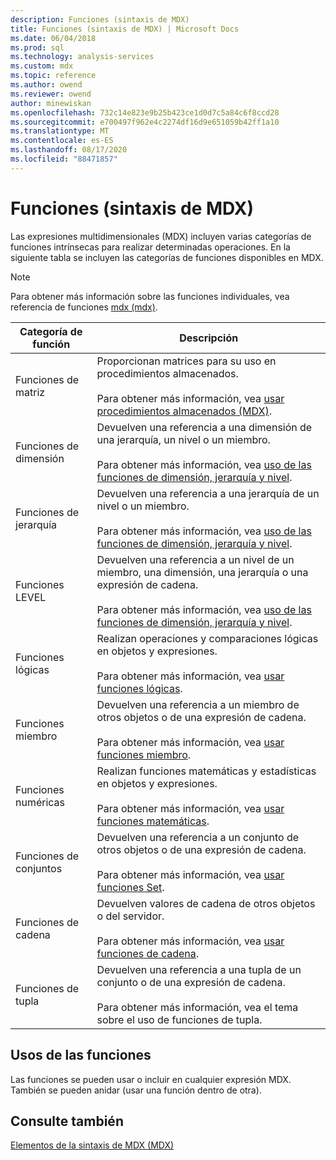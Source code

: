 ```yaml
---
description: Funciones (sintaxis de MDX)
title: Funciones (sintaxis de MDX) | Microsoft Docs
ms.date: 06/04/2018
ms.prod: sql
ms.technology: analysis-services
ms.custom: mdx
ms.topic: reference
ms.author: owend
ms.reviewer: owend
author: minewiskan
ms.openlocfilehash: 732c14e823e9b25b423ce1d0d7c5a84c6f8ccd28
ms.sourcegitcommit: e700497f962e4c2274df16d9e651059b42ff1a10
ms.translationtype: MT
ms.contentlocale: es-ES
ms.lasthandoff: 08/17/2020
ms.locfileid: "88471857"
---
```

# <a name="functions-mdx-syntax"></a>Funciones (sintaxis de MDX)


  Las expresiones multidimensionales (MDX) incluyen varias categorías de funciones intrínsecas para realizar determinadas operaciones. En la siguiente tabla se incluyen las categorías de funciones disponibles en MDX.  
  
> [!NOTE]  
>  Para obtener más información sobre las funciones individuales, vea referencia de funciones [mdx &#40;mdx&#41;](../mdx/mdx-function-reference-mdx.md).  
  
|Categoría de función|Descripción|  
|-----------------------|-----------------|  
|Funciones de matriz|Proporcionan matrices para su uso en procedimientos almacenados.<br /><br /> Para obtener más información, vea [usar procedimientos almacenados &#40;MDX&#41;](../mdx/using-stored-procedures-mdx.md).|  
|Funciones de dimensión|Devuelven una referencia a una dimensión de una jerarquía, un nivel o un miembro.<br /><br /> Para obtener más información, vea [uso de las funciones de dimensión, jerarquía y nivel](../mdx/using-dimension-hierarchy-and-level-functions.md).|  
|Funciones de jerarquía|Devuelven una referencia a una jerarquía de un nivel o un miembro.<br /><br /> Para obtener más información, vea [uso de las funciones de dimensión, jerarquía y nivel](../mdx/using-dimension-hierarchy-and-level-functions.md).|  
|Funciones LEVEL|Devuelven una referencia a un nivel de un miembro, una dimensión, una jerarquía o una expresión de cadena.<br /><br /> Para obtener más información, vea [uso de las funciones de dimensión, jerarquía y nivel](../mdx/using-dimension-hierarchy-and-level-functions.md).|  
|Funciones lógicas|Realizan operaciones y comparaciones lógicas en objetos y expresiones.<br /><br /> Para obtener más información, vea [usar funciones lógicas](../mdx/using-logical-functions.md).|  
|Funciones miembro|Devuelven una referencia a un miembro de otros objetos o de una expresión de cadena.<br /><br /> Para obtener más información, vea [usar funciones miembro](../mdx/using-member-functions.md).|  
|Funciones numéricas|Realizan funciones matemáticas y estadísticas en objetos y expresiones.<br /><br /> Para obtener más información, vea [usar funciones matemáticas](../mdx/using-mathematical-functions.md).|  
|Funciones de conjuntos|Devuelven una referencia a un conjunto de otros objetos o de una expresión de cadena.<br /><br /> Para obtener más información, vea [usar funciones Set](../mdx/using-set-functions.md).|  
|Funciones de cadena|Devuelven valores de cadena de otros objetos o del servidor.<br /><br /> Para obtener más información, vea [usar funciones de cadena](../mdx/using-string-functions.md).|  
|Funciones de tupla|Devuelven una referencia a una tupla de un conjunto o de una expresión de cadena.<br /><br /> Para obtener más información, vea el tema sobre el uso de funciones de tupla.|  
  
## <a name="uses-of-functions"></a>Usos de las funciones  
 Las funciones se pueden usar o incluir en cualquier expresión MDX. También se pueden anidar (usar una función dentro de otra).  
  
## <a name="see-also"></a>Consulte también  
 [Elementos de la sintaxis de MDX &#40;MDX&#41;](../mdx/mdx-syntax-elements-mdx.md)  
  
  

